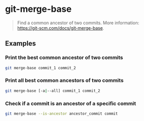# git-merge-base

> Find a common ancestor of two commits. More information: <https://git-scm.com/docs/git-merge-base>.

## Examples

### Print the best common ancestor of two commits

```bash
git merge-base commit_1 commit_2
```

### Print all best common ancestors of two commits

```bash
git merge-base [-a|--all] commit_1 commit_2
```

### Check if a commit is an ancestor of a specific commit

```bash
git merge-base --is-ancestor ancestor_commit commit
```

